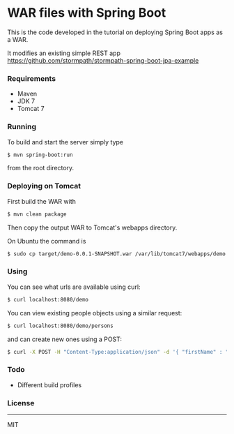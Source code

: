 # WAR files with Spring Boot

This is the code developed in the tutorial on deploying Spring Boot apps as a WAR.

It modifies an existing simple REST app https://github.com/stormpath/stormpath-spring-boot-jpa-example

### Requirements

- Maven
- JDK 7
- Tomcat 7

### Running

To build and start the server simply type

```sh
$ mvn spring-boot:run
```

from the root directory.

### Deploying on Tomcat

First build the WAR with

```sh
$ mvn clean package
```

Then copy the output WAR to Tomcat's webapps directory.

On Ubuntu the command is

```sh
$ sudo cp target/demo-0.0.1-SNAPSHOT.war /var/lib/tomcat7/webapps/demo.war
```


### Using

You can see what urls are available using curl:

```sh
$ curl localhost:8080/demo
```

You can view existing people objects using a similar request:

```sh
$ curl localhost:8080/demo/persons
```

and can create new ones using a POST:

```sh
$ curl -X POST -H "Content-Type:application/json" -d '{ "firstName" : "Karl", "lastName" : "Penzhorn" }' localhost:8080/demo/persons
```

### Todo

 - Different build profiles

### License
----

MIT
